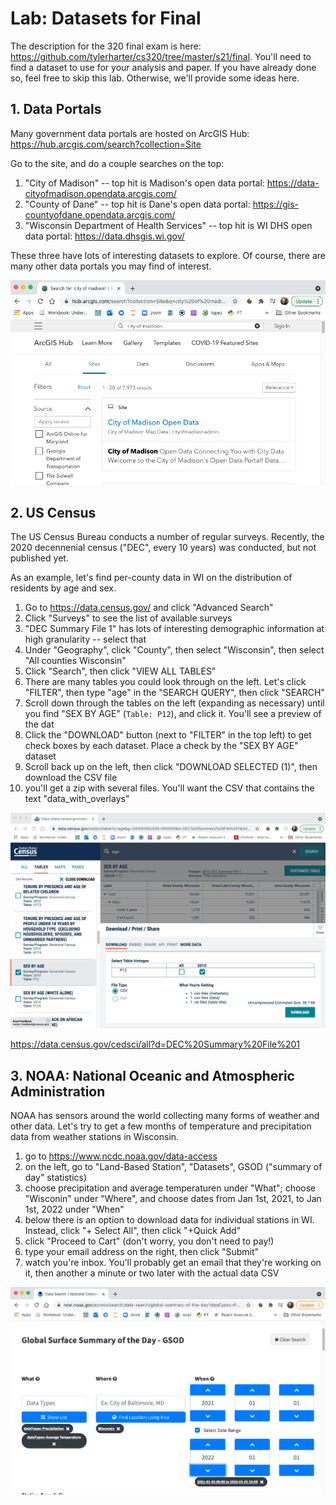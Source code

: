 # Lab: Datasets for Final

The description for the 320 final exam is here:
https://github.com/tylerharter/cs320/tree/master/s21/final.  You'll
need to find a dataset to use for your analysis and paper.  If you
have already done so, feel free to skip this lab.  Otherwise, we'll
provide some ideas here.

## 1. Data Portals

Many government data portals are hosted on ArcGIS Hub:
https://hub.arcgis.com/search?collection=Site

Go to the site, and do a couple searches on the top:

1. "City of Madison" -- top hit is Madison's open data portal: https://data-cityofmadison.opendata.arcgis.com/
2. "County of Dane" -- top hit is Dane's open data portal: https://gis-countyofdane.opendata.arcgis.com/
3. "Wisconsin Department of Health Services" -- top hit is WI DHS open data portal: https://data.dhsgis.wi.gov/

These three have lots of interesting datasets to explore.  Of course,
there are many other data portals you may find of interest.

<img src="portals.png" width=700>

## 2. US Census

The US Census Bureau conducts a number of regular surveys.  Recently,
the 2020 decennenial census ("DEC", every 10 years) was conducted, but
not published yet.

As an example, let's find per-county data in WI on the distribution of residents by age and sex.

1. Go to https://data.census.gov/ and click "Advanced Search"
2. Click "Surveys" to see the list of available surveys
3. "DEC Summary File 1" has lots of interesting demographic information at high granularity -- select that
4. Under "Geography", click "County", then select "Wisconsin", then select "All counties Wisconsin"
5. Click "Search", then click "VIEW ALL TABLES"
6. There are many tables you could look through on the left.  Let's click "FILTER", then type "age" in the "SEARCH QUERY", then click "SEARCH"
7. Scroll down through the tables on the left (expanding as necessary) until you find "SEX BY AGE" (`Table: P12`), and click it.  You'll see a preview of the dat
8. Click the "DOWNLOAD" button (next to "FILTER" in the top left) to get check boxes by each dataset.  Place a check by the "SEX BY AGE" dataset
9. Scroll back up on the left, then click "DOWNLOAD SELECTED (1)", then download the CSV file
10. you'll get a zip with several files.  You'll want the CSV that contains the text "data_with_overlays"

<img src="census.png" width=700>

https://data.census.gov/cedsci/all?d=DEC%20Summary%20File%201

## 3. NOAA: National Oceanic and Atmospheric Administration

NOAA has sensors around the world collecting many forms of weather and
other data.  Let's try to get a few months of temperature and
precipitation data from weather stations in Wisconsin.

1. go to https://www.ncdc.noaa.gov/data-access
2. on the left, go to "Land-Based Station", "Datasets", GSOD ("summary of day" statistics)
3. choose precipitation and average temperaturen under "What"; choose "Wisconin" under "Where", and choose dates from Jan 1st, 2021, to Jan 1st, 2022 under "When"
4. below there is an option to download data for individual stations in WI.  Instead, click "+ Select All", then click "+Quick Add"
5. click "Proceed to Cart" (don't worry, you don't need to pay!)
6. type your email address on the right, then click "Submit"
7. watch you're inbox.  You'll probably get an email that they're working on it, then another a minute or two later with the actual data CSV

<img src="noaa.png" width=700>
